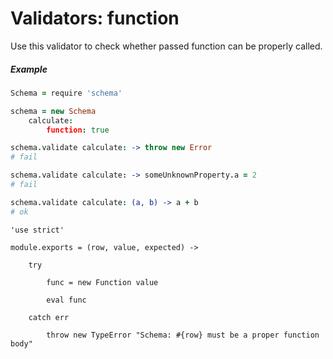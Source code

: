Validators: function
====================

Use this validator to check whether passed function can be properly called.

##### Example
```coffeescript
Schema = require 'schema'

schema = new Schema
	calculate:
		function: true

schema.validate calculate: -> throw new Error
# fail

schema.validate calculate: -> someUnknownProperty.a = 2
# fail

schema.validate calculate: (a, b) -> a + b
# ok
```

	'use strict'

	module.exports = (row, value, expected) ->

		try

			func = new Function value

			eval func

		catch err

			throw new TypeError "Schema: #{row} must be a proper function body"